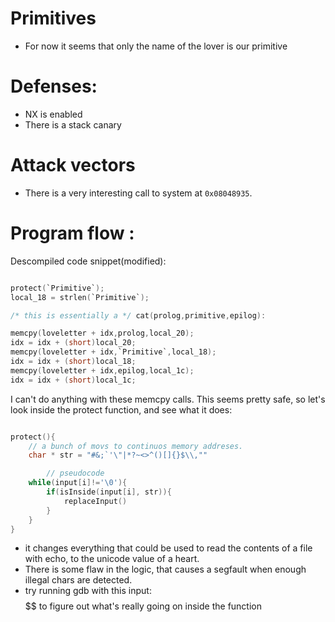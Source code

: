 # Primitives

- For now it seems that only the name of the lover is our primitive

# Defenses: 
- NX is enabled
- There is a stack canary 

# Attack vectors

- There is a very interesting call to system at `0x08048935`. 



# Program flow :

Descompiled code snippet(modified): 
```C

protect(`Primitive`);
local_18 = strlen(`Primitive`);

/* this is essentially a */ cat(prolog,primitive,epilog):

memcpy(loveletter + idx,prolog,local_20); 
idx = idx + (short)local_20;
memcpy(loveletter + idx,`Primitive`,local_18);
idx = idx + (short)local_18;
memcpy(loveletter + idx,epilog,local_1c);
idx = idx + (short)local_1c;

```

I can't do anything with these memcpy calls. This seems pretty safe, so let's look inside the protect function, and see what it does:

```C

protect(){
    // a bunch of movs to continuos memory addreses.  
    char * str = "#&;`'\"|*?~<>^()[]{}$\\,""

        // pseudocode
    while(input[i]!='\0'){
        if(isInside(input[i], str)){
            replaceInput()
        }
    }
}

```

- it changes everything that could be used to read the contents of a file with echo, to the unicode value of a heart.
- There is some flaw in the logic, that causes a segfault when enough illegal chars are detected.
- try running gdb with this input: $$$$$$$$$$$$$$$$$$$$$$$$$$ to figure out what's really going on inside the function

